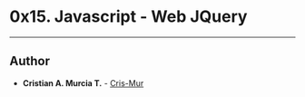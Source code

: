 # 0x15. Javascript - Web JQuery

---

## Author
* **Cristian A. Murcia T.** - [Cris-Mur](https://github.com/Cris-Mur)
